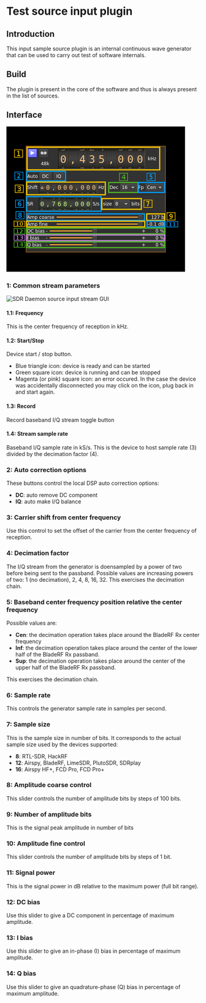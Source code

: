 <h1>Test source input plugin</h1>

<h2>Introduction</h2>

This input sample source plugin is an internal continuous wave generator that can be used to carry out test of software internals. 

<h2>Build</h2>

The plugin is present in the core of the software and thus is always present in the list of sources.

<h2>Interface</h2>

![Test source input plugin GUI](../../../doc/img/TestSourceInput_plugin.png)

<h3>1: Common stream parameters</h3>

![SDR Daemon source input stream GUI](../../../doc/img/SDRdaemonSource_plugin_01.png)

<h4>1.1: Frequency</h4>

This is the center frequency of reception in kHz.

<h4>1.2: Start/Stop</h4>

Device start / stop button. 

  - Blue triangle icon: device is ready and can be started
  - Green square icon: device is running and can be stopped
  - Magenta (or pink) square icon: an error occured. In the case the device was accidentally disconnected you may click on the icon, plug back in and start again.
  
<h4>1.3: Record</h4>

Record baseband I/Q stream toggle button

<h4>1.4: Stream sample rate</h4>

Baseband I/Q sample rate in kS/s. This is the device to host sample rate (3) divided by the decimation factor (4). 

<h3>2: Auto correction options</h3>

These buttons control the local DSP auto correction options:

  - **DC**: auto remove DC component
  - **IQ**: auto make I/Q balance

<h3>3: Carrier shift from center frequency</h3>

Use this control to set the offset of the carrier from the center frequency of reception.

<h3>4: Decimation factor</h3>

The I/Q stream from the generator is doensampled by a power of two before being sent to the passband. Possible values are increasing powers of two: 1 (no decimation), 2, 4, 8, 16, 32. This exercises the decimation chain.

<h3>5: Baseband center frequency position relative the center frequency</h3>

Possible values are:

  - **Cen**: the decimation operation takes place around the BladeRF Rx center frequency
  - **Inf**: the decimation operation takes place around the center of the lower half of the BladeRF Rx passband. 
  - **Sup**: the decimation operation takes place around the center of the upper half of the BladeRF Rx passband. 

This exercises the decimation chain.

<h3>6: Sample rate</h3>

This controls the generator sample rate in samples per second.

<h3>7: Sample size</h3>

This is the sample size in number of bits. It corresponds to the actual sample size used by the devices supported:

  - **8**: RTL-SDR, HackRF
  - **12**: Airspy, BladeRF, LimeSDR, PlutoSDR, SDRplay
  - **16**: Airspy HF+, FCD Pro, FCD Pro+
  
<h3>8: Amplitude coarse control</h3>

This slider controls the number of amplitude bits by steps of 100 bits.
  
<h3>9: Number of amplitude bits</h3>

This is the signal peak amplitude in number of bits
  
<h3>10: Amplitude fine control</h3>

This slider controls the number of amplitude bits by steps of 1 bit.
  
<h3>11: Signal power</h3>

This is the signal power in dB relative to the maximum power (full bit range).

<h3>12: DC bias</h3>

Use this slider to give a DC component in percentage of maximum amplitude.

<h3>13: I bias</h3>

Use this slider to give an in-phase (I) bias in percentage of maximum amplitude.

<h3>14: Q bias</h3>

Use this slider to give an quadrature-phase (Q) bias in percentage of maximum amplitude.